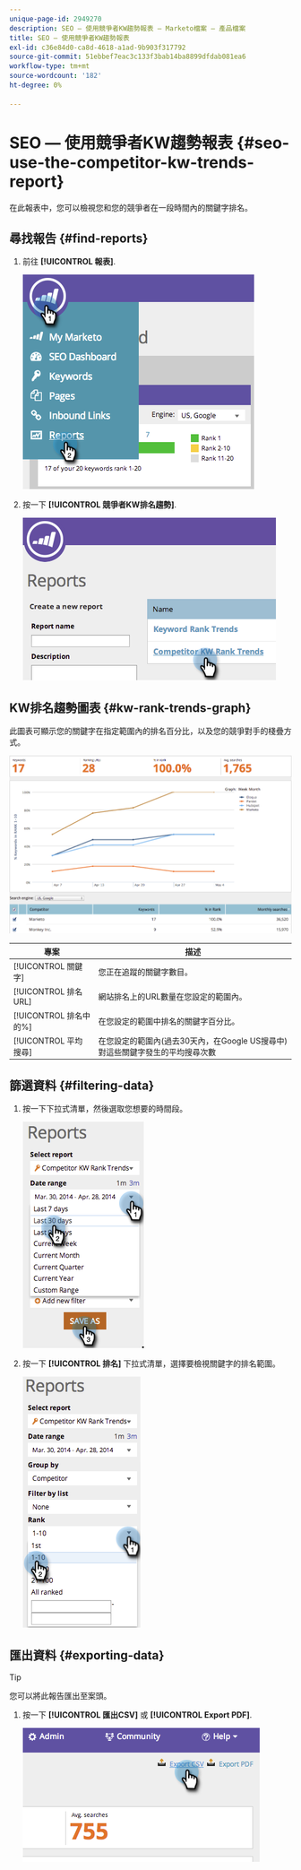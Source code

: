 ```yaml
---
unique-page-id: 2949270
description: SEO — 使用競爭者KW趨勢報表 — Marketo檔案 — 產品檔案
title: SEO — 使用競爭者KW趨勢報表
exl-id: c36e84d0-ca8d-4618-a1ad-9b903f317792
source-git-commit: 51ebbef7eac3c133f3bab14ba8899dfdab081ea6
workflow-type: tm+mt
source-wordcount: '182'
ht-degree: 0%

---
```


# SEO — 使用競爭者KW趨勢報表 {#seo-use-the-competitor-kw-trends-report}

在此報表中，您可以檢視您和您的競爭者在一段時間內的關鍵字排名。

## 尋找報告 {#find-reports}

1. 前往 **[!UICONTROL 報表]**.

   ![](assets/image2014-9-18-14-3a6-3a18.png)

1. 按一下 **[!UICONTROL 競爭者KW排名趨勢]**.

   ![](assets/image2014-9-18-14-3a6-3a37.png)

## KW排名趨勢圖表 {#kw-rank-trends-graph}

此圖表可顯示您的關鍵字在指定範圍內的排名百分比，以及您的競爭對手的棧疊方式。

![](assets/image2014-9-18-14-3a7-3a1.png)

| 專案 | 描述 |
|---|---|
| [!UICONTROL 關鍵字] | 您正在追蹤的關鍵字數目。 |
| [!UICONTROL 排名URL] | 網站排名上的URL數量在您設定的範圍內。 |
| [!UICONTROL 排名中的%] | 在您設定的範圍中排名的關鍵字百分比。 |
| [!UICONTROL 平均 搜尋] | 在您設定的範圍內(過去30天內，在Google US搜尋中)對這些關鍵字發生的平均搜尋次數 |

## 篩選資料 {#filtering-data}

1. 按一下下拉式清單，然後選取您想要的時間段。

   ![](assets/image2014-9-18-14-3a7-3a17.png)

1. 按一下 **[!UICONTROL 排名]** 下拉式清單，選擇要檢視關鍵字的排名範圍。

   ![](assets/image2014-9-18-14-3a8-3a26.png)

## 匯出資料 {#exporting-data}

>[!TIP]
>
>您可以將此報告匯出至案頭。

1. 按一下 **[!UICONTROL 匯出CSV]** 或 **[!UICONTROL Export PDF]**.

   ![](assets/image2014-9-18-14-3a9-3a49.png)
